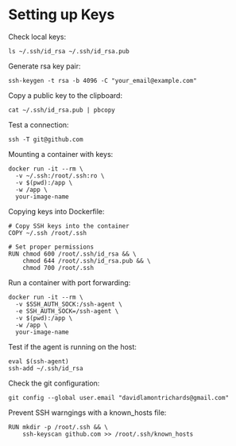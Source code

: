 # Setting up Keys

Check local keys:

```
ls ~/.ssh/id_rsa ~/.ssh/id_rsa.pub
```

Generate rsa key pair:

```
ssh-keygen -t rsa -b 4096 -C "your_email@example.com"
```

Copy a public key to the clipboard:

```
cat ~/.ssh/id_rsa.pub | pbcopy
```

Test a connection:

```
ssh -T git@github.com
```

Mounting a container with keys:

```
docker run -it --rm \
  -v ~/.ssh:/root/.ssh:ro \
  -v $(pwd):/app \
  -w /app \
  your-image-name
```

Copying keys into Dockerfile:

```
# Copy SSH keys into the container
COPY ~/.ssh /root/.ssh

# Set proper permissions
RUN chmod 600 /root/.ssh/id_rsa && \
    chmod 644 /root/.ssh/id_rsa.pub && \
    chmod 700 /root/.ssh
```

Run a container with port forwarding:

```
docker run -it --rm \
  -v $SSH_AUTH_SOCK:/ssh-agent \
  -e SSH_AUTH_SOCK=/ssh-agent \
  -v $(pwd):/app \
  -w /app \
  your-image-name
```

Test if the agent is running on the host:

```
eval $(ssh-agent)
ssh-add ~/.ssh/id_rsa
```

Check the git configuration:

```git config --global user.name "David Richards"
git config --global user.email "davidlamontrichards@gmail.com"
```

Prevent SSH warngings with a known_hosts file:

```
RUN mkdir -p /root/.ssh && \
    ssh-keyscan github.com >> /root/.ssh/known_hosts
```

